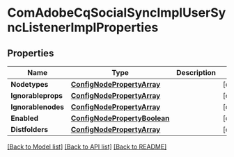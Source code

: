 # ComAdobeCqSocialSyncImplUserSyncListenerImplProperties

## Properties
Name | Type | Description | Notes
------------ | ------------- | ------------- | -------------
**Nodetypes** | [**ConfigNodePropertyArray**](configNodePropertyArray.md) |  | [optional] 
**Ignorableprops** | [**ConfigNodePropertyArray**](configNodePropertyArray.md) |  | [optional] 
**Ignorablenodes** | [**ConfigNodePropertyArray**](configNodePropertyArray.md) |  | [optional] 
**Enabled** | [**ConfigNodePropertyBoolean**](configNodePropertyBoolean.md) |  | [optional] 
**Distfolders** | [**ConfigNodePropertyArray**](configNodePropertyArray.md) |  | [optional] 

[[Back to Model list]](../README.md#documentation-for-models) [[Back to API list]](../README.md#documentation-for-api-endpoints) [[Back to README]](../README.md)


